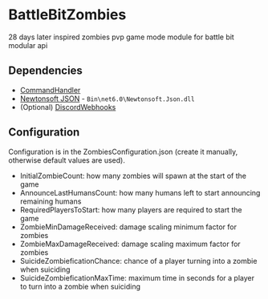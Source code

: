 # BattleBitZombies
28 days later inspired zombies pvp game mode module for battle bit modular api

## Dependencies
- [CommandHandler](https://github.com/RainOrigami/BattleBitBaseModules/blob/main/CommandHandler.cs)
- [Newtonsoft JSON](https://github.com/JamesNK/Newtonsoft.Json/releases) - `Bin\net6.0\Newtonsoft.Json.dll`
- (Optional) [DiscordWebhooks](https://github.com/RainOrigami/BattleBitBaseModules/blob/main/DiscordWebhooks.cs)

## Configuration

Configuration is in the ZombiesConfiguration.json (create it manually, otherwise default values are used).

- InitialZombieCount: how many zombies will spawn at the start of the game
- AnnounceLastHumansCount: how many humans left to start announcing remaining humans
- RequiredPlayersToStart: how many players are required to start the game
- ZombieMinDamageReceived: damage scaling minimum factor for zombies
- ZombieMaxDamageReceived: damage scaling maximum factor for zombies
- SuicideZombieficationChance: chance of a player turning into a zombie when suiciding
- SuicideZombieficationMaxTime: maximum time in seconds for a player to turn into a zombie when suiciding